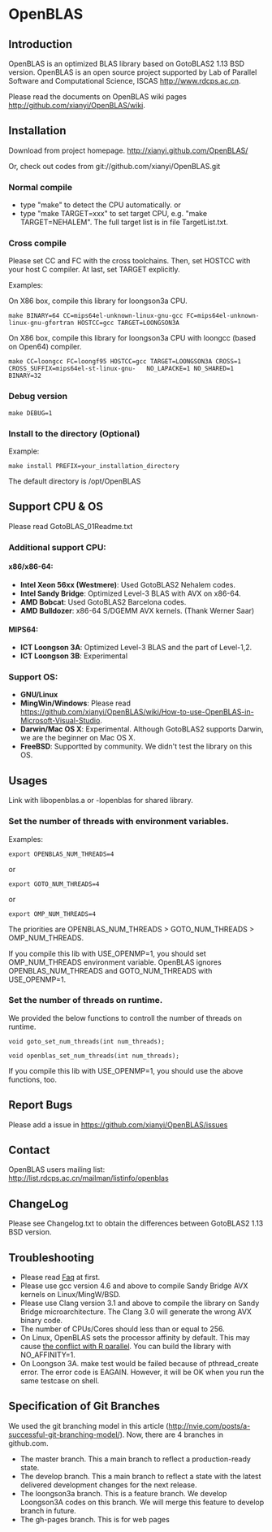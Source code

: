 # OpenBLAS

## Introduction
OpenBLAS is an optimized BLAS library based on GotoBLAS2 1.13 BSD version. OpenBLAS is an open source project supported by Lab of Parallel Software and Computational Science, ISCAS <http://www.rdcps.ac.cn>.

Please read the documents on OpenBLAS wiki pages <http://github.com/xianyi/OpenBLAS/wiki>.

## Installation
Download from project homepage. http://xianyi.github.com/OpenBLAS/

Or, check out codes from git://github.com/xianyi/OpenBLAS.git
### Normal compile
  * type "make" to detect the CPU automatically.
  or
  * type "make TARGET=xxx" to set target CPU, e.g. "make TARGET=NEHALEM". The full target list is in file TargetList.txt.

### Cross compile
Please set CC and FC with the cross toolchains. Then, set HOSTCC with your host C compiler. At last, set TARGET explicitly.

Examples:

On X86 box, compile this library for loongson3a CPU.

    make BINARY=64 CC=mips64el-unknown-linux-gnu-gcc FC=mips64el-unknown-linux-gnu-gfortran HOSTCC=gcc TARGET=LOONGSON3A

On X86 box, compile this library for loongson3a CPU with loongcc (based on Open64) compiler.

    make CC=loongcc FC=loongf95 HOSTCC=gcc TARGET=LOONGSON3A CROSS=1 CROSS_SUFFIX=mips64el-st-linux-gnu-   NO_LAPACKE=1 NO_SHARED=1 BINARY=32

### Debug version

    make DEBUG=1

### Install to the directory (Optional)

Example:

    make install PREFIX=your_installation_directory

The default directory is /opt/OpenBLAS

## Support CPU & OS
Please read GotoBLAS_01Readme.txt

### Additional support CPU:

#### x86/x86-64:
- **Intel Xeon 56xx (Westmere)**: Used GotoBLAS2 Nehalem codes.
- **Intel Sandy Bridge**: Optimized Level-3 BLAS with AVX on x86-64.
- **AMD Bobcat**: Used GotoBLAS2 Barcelona codes.
- **AMD Bulldozer**: x86-64 S/DGEMM AVX kernels. (Thank Werner Saar)

#### MIPS64:
- **ICT Loongson 3A**: Optimized Level-3 BLAS and the part of Level-1,2.
- **ICT Loongson 3B**: Experimental

### Support OS:
- **GNU/Linux**
- **MingWin/Windows**: Please read <https://github.com/xianyi/OpenBLAS/wiki/How-to-use-OpenBLAS-in-Microsoft-Visual-Studio>.
- **Darwin/Mac OS X**: Experimental. Although GotoBLAS2 supports Darwin, we are the beginner on Mac OS X.
- **FreeBSD**: Supportted by community. We didn't test the library on this OS.

## Usages
Link with libopenblas.a or -lopenblas for shared library.

### Set the number of threads with environment variables. 

Examples:

    export OPENBLAS_NUM_THREADS=4

 or

    export GOTO_NUM_THREADS=4

 or 

    export OMP_NUM_THREADS=4

The priorities are OPENBLAS_NUM_THREADS > GOTO_NUM_THREADS > OMP_NUM_THREADS.

If you compile this lib with USE_OPENMP=1, you should set OMP_NUM_THREADS environment variable. OpenBLAS ignores OPENBLAS_NUM_THREADS and GOTO_NUM_THREADS with USE_OPENMP=1.

### Set the number of threads on runtime. 

We provided the below functions to controll the number of threads on runtime.

    void goto_set_num_threads(int num_threads);

    void openblas_set_num_threads(int num_threads);

If you compile this lib with USE_OPENMP=1, you should use the above functions, too.

## Report Bugs
Please add a issue in https://github.com/xianyi/OpenBLAS/issues

## Contact
OpenBLAS users mailing list: http://list.rdcps.ac.cn/mailman/listinfo/openblas

## ChangeLog
Please see Changelog.txt to obtain the differences between GotoBLAS2 1.13 BSD version.

## Troubleshooting
* Please read [Faq](https://github.com/xianyi/OpenBLAS/wiki/Faq) at first.
* Please use gcc version 4.6 and above to compile Sandy Bridge AVX kernels on Linux/MingW/BSD.
* Please use Clang version 3.1 and above to compile the library on Sandy Bridge microarchitecture. The Clang 3.0 will generate the wrong AVX binary code.
* The number of CPUs/Cores should less than or equal to 256. 
* On Linux, OpenBLAS sets the processor affinity by default. This may cause [the conflict with R parallel](https://stat.ethz.ch/pipermail/r-sig-hpc/2012-April/001348.html). You can build the library with NO_AFFINITY=1.
* On Loongson 3A. make test would be failed because of pthread_create error. The error code is EAGAIN. However, it will be OK when you run the same testcase on shell. 

## Specification of Git Branches
We used the git branching model in this article (http://nvie.com/posts/a-successful-git-branching-model/). 
Now, there are 4 branches in github.com.
  * The master branch. This a main branch to reflect a production-ready state.
  * The develop branch. This a main branch to reflect a state with the latest delivered development changes for the next release.
  * The loongson3a branch. This is a feature branch. We develop Loongson3A codes on this branch. We will merge this feature to develop branch in future.
  * The gh-pages branch. This is for web pages
